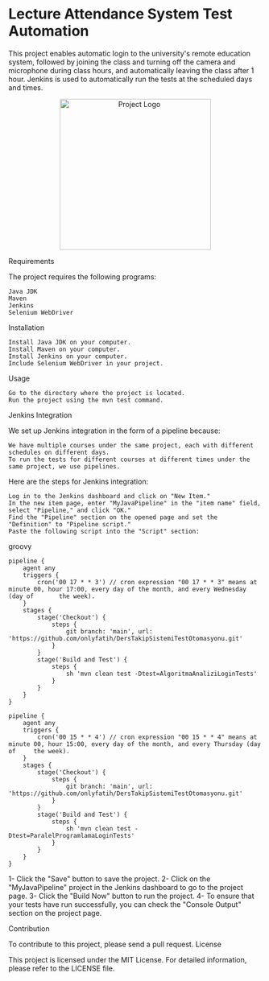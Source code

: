# Lecture Attendance System Test Automation

This project enables automatic login to the university's remote education system, followed by joining the class and turning off the camera and microphone during class hours, and automatically leaving the class after 1 hour. Jenkins is used to automatically run the tests at the scheduled days and times.
<p align="center">
  <img src="https://upload.wikimedia.org/wikipedia/commons/thumb/7/76/Konya_Teknik_%C3%9Cniversitesi_logo.svg/1024px-Konya_Teknik_%C3%9Cniversitesi_logo.svg.png" alt="Project Logo" width="300" />
</p>
Requirements

The project requires the following programs:

    Java JDK
    Maven
    Jenkins
    Selenium WebDriver

Installation

    Install Java JDK on your computer.
    Install Maven on your computer.
    Install Jenkins on your computer.
    Include Selenium WebDriver in your project.

Usage

    Go to the directory where the project is located.
    Run the project using the mvn test command.

Jenkins Integration

We set up Jenkins integration in the form of a pipeline because:

    We have multiple courses under the same project, each with different schedules on different days.
    To run the tests for different courses at different times under the same project, we use pipelines.

Here are the steps for Jenkins integration:

    Log in to the Jenkins dashboard and click on "New Item."
    In the new item page, enter "MyJavaPipeline" in the "item name" field, select "Pipeline," and click "OK."
    Find the "Pipeline" section on the opened page and set the "Definition" to "Pipeline script."
    Paste the following script into the "Script" section:

groovy

    pipeline {
        agent any
        triggers {
            cron('00 17 * * 3') // cron expression "00 17 * * 3" means at minute 00, hour 17:00, every day of the month, and every Wednesday (day of       the week).
        }
        stages {
            stage('Checkout') {
                steps {
                    git branch: 'main', url: 'https://github.com/onlyfatih/DersTakipSistemiTestOtomasyonu.git'
                }
            }
            stage('Build and Test') {
                steps {
                    sh 'mvn clean test -Dtest=AlgoritmaAnaliziLoginTests'
                }
            }
        }
    }
    
    pipeline {
        agent any
        triggers {
            cron('00 15 * * 4') // cron expression "00 15 * * 4" means at minute 00, hour 15:00, every day of the month, and every Thursday (day of     the week).
        }
        stages {
            stage('Checkout') {
                steps {
                    git branch: 'main', url: 'https://github.com/onlyfatih/DersTakipSistemiTestOtomasyonu.git'
                }
            }
            stage('Build and Test') {
                steps {
                    sh 'mvn clean test -Dtest=ParalelProgramlamaLoginTests'
                }
            }
        }
    }

1- Click the "Save" button to save the project.
2- Click on the "MyJavaPipeline" project in the Jenkins dashboard to go to the project page.
3- Click the "Build Now" button to run the project.
4- To ensure that your tests have run successfully, you can check the "Console Output" section on the project page.

Contribution

To contribute to this project, please send a pull request.
License

This project is licensed under the MIT License. For detailed information, please refer to the LICENSE file.
